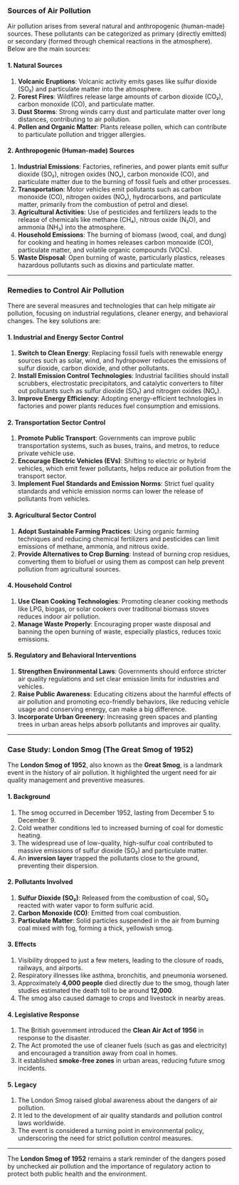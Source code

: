 ### **Sources of Air Pollution**

Air pollution arises from several natural and anthropogenic (human-made) sources. These pollutants can be categorized as primary (directly emitted) or secondary (formed through chemical reactions in the atmosphere). Below are the main sources:

#### **1. Natural Sources**
   1. **Volcanic Eruptions**: Volcanic activity emits gases like sulfur dioxide (SO₂) and particulate matter into the atmosphere.
   2. **Forest Fires**: Wildfires release large amounts of carbon dioxide (CO₂), carbon monoxide (CO), and particulate matter.
   3. **Dust Storms**: Strong winds carry dust and particulate matter over long distances, contributing to air pollution.
   4. **Pollen and Organic Matter**: Plants release pollen, which can contribute to particulate pollution and trigger allergies.

#### **2. Anthropogenic (Human-made) Sources**
   1. **Industrial Emissions**: Factories, refineries, and power plants emit sulfur dioxide (SO₂), nitrogen oxides (NOₓ), carbon monoxide (CO), and particulate matter due to the burning of fossil fuels and other processes.
   2. **Transportation**: Motor vehicles emit pollutants such as carbon monoxide (CO), nitrogen oxides (NOₓ), hydrocarbons, and particulate matter, primarily from the combustion of petrol and diesel.
   3. **Agricultural Activities**: Use of pesticides and fertilizers leads to the release of chemicals like methane (CH₄), nitrous oxide (N₂O), and ammonia (NH₃) into the atmosphere.
   4. **Household Emissions**: The burning of biomass (wood, coal, and dung) for cooking and heating in homes releases carbon monoxide (CO), particulate matter, and volatile organic compounds (VOCs).
   5. **Waste Disposal**: Open burning of waste, particularly plastics, releases hazardous pollutants such as dioxins and particulate matter.

---

### **Remedies to Control Air Pollution**

There are several measures and technologies that can help mitigate air pollution, focusing on industrial regulations, cleaner energy, and behavioral changes. The key solutions are:

#### **1. Industrial and Energy Sector Control**
   1. **Switch to Clean Energy**: Replacing fossil fuels with renewable energy sources such as solar, wind, and hydropower reduces the emissions of sulfur dioxide, carbon dioxide, and other pollutants.
   2. **Install Emission Control Technologies**: Industrial facilities should install scrubbers, electrostatic precipitators, and catalytic converters to filter out pollutants such as sulfur dioxide (SO₂) and nitrogen oxides (NOₓ).
   3. **Improve Energy Efficiency**: Adopting energy-efficient technologies in factories and power plants reduces fuel consumption and emissions.

#### **2. Transportation Sector Control**
   1. **Promote Public Transport**: Governments can improve public transportation systems, such as buses, trains, and metros, to reduce private vehicle use.
   2. **Encourage Electric Vehicles (EVs)**: Shifting to electric or hybrid vehicles, which emit fewer pollutants, helps reduce air pollution from the transport sector.
   3. **Implement Fuel Standards and Emission Norms**: Strict fuel quality standards and vehicle emission norms can lower the release of pollutants from vehicles.

#### **3. Agricultural Sector Control**
   1. **Adopt Sustainable Farming Practices**: Using organic farming techniques and reducing chemical fertilizers and pesticides can limit emissions of methane, ammonia, and nitrous oxide.
   2. **Provide Alternatives to Crop Burning**: Instead of burning crop residues, converting them to biofuel or using them as compost can help prevent pollution from agricultural sources.

#### **4. Household Control**
   1. **Use Clean Cooking Technologies**: Promoting cleaner cooking methods like LPG, biogas, or solar cookers over traditional biomass stoves reduces indoor air pollution.
   2. **Manage Waste Properly**: Encouraging proper waste disposal and banning the open burning of waste, especially plastics, reduces toxic emissions.

#### **5. Regulatory and Behavioral Interventions**
   1. **Strengthen Environmental Laws**: Governments should enforce stricter air quality regulations and set clear emission limits for industries and vehicles.
   2. **Raise Public Awareness**: Educating citizens about the harmful effects of air pollution and promoting eco-friendly behaviors, like reducing vehicle usage and conserving energy, can make a big difference.
   3. **Incorporate Urban Greenery**: Increasing green spaces and planting trees in urban areas helps absorb pollutants and improves air quality.

---

### **Case Study: London Smog (The Great Smog of 1952)**

The **London Smog of 1952**, also known as the **Great Smog**, is a landmark event in the history of air pollution. It highlighted the urgent need for air quality management and preventive measures.

#### **1. Background**
   1. The smog occurred in December 1952, lasting from December 5 to December 9.
   2. Cold weather conditions led to increased burning of coal for domestic heating.
   3. The widespread use of low-quality, high-sulfur coal contributed to massive emissions of sulfur dioxide (SO₂) and particulate matter.
   4. An **inversion layer** trapped the pollutants close to the ground, preventing their dispersion.

#### **2. Pollutants Involved**
   1. **Sulfur Dioxide (SO₂)**: Released from the combustion of coal, SO₂ reacted with water vapor to form sulfuric acid.
   2. **Carbon Monoxide (CO)**: Emitted from coal combustion.
   3. **Particulate Matter**: Solid particles suspended in the air from burning coal mixed with fog, forming a thick, yellowish smog.

#### **3. Effects**
   1. Visibility dropped to just a few meters, leading to the closure of roads, railways, and airports.
   2. Respiratory illnesses like asthma, bronchitis, and pneumonia worsened.
   3. Approximately **4,000 people** died directly due to the smog, though later studies estimated the death toll to be around **12,000**.
   4. The smog also caused damage to crops and livestock in nearby areas.

#### **4. Legislative Response**
   1. The British government introduced the **Clean Air Act of 1956** in response to the disaster.
   2. The Act promoted the use of cleaner fuels (such as gas and electricity) and encouraged a transition away from coal in homes.
   3. It established **smoke-free zones** in urban areas, reducing future smog incidents.

#### **5. Legacy**
   1. The London Smog raised global awareness about the dangers of air pollution.
   2. It led to the development of air quality standards and pollution control laws worldwide.
   3. The event is considered a turning point in environmental policy, underscoring the need for strict pollution control measures.

---

The **London Smog of 1952** remains a stark reminder of the dangers posed by unchecked air pollution and the importance of regulatory action to protect both public health and the environment.